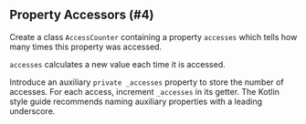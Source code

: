 ## Property Accessors (#4)

Create a class `AccessCounter` containing a property `accesses` which tells how
many times this property was accessed.

<div class="hint">

`accesses` calculates a new value each time it is accessed.

</div>

<div class="hint">

Introduce an auxiliary `private _accesses` property to store the number
of accesses. For each access, increment `_accesses` in its getter. The Kotlin
style guide recommends naming auxiliary properties with a leading underscore.

</div>